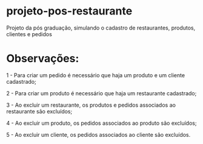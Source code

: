 # projeto-pos-restaurante
Projeto da pós graduação, simulando o cadastro de restaurantes, produtos, clientes e pedidos

# Observações:

1 - Para criar um pedido é necessário que haja um produto e um cliente cadastrado;

2 - Para criar um produto é necessário que haja um restaurante cadastrado;

3 - Ao excluir um restaurante, os produtos e pedidos associados ao restaurante são excluídos;

4 - Ao excluir um produto, os pedidos associados ao produto são excluídos;

5 - Ao excluir um cliente, os pedidos associados ao cliente são excluídos.
